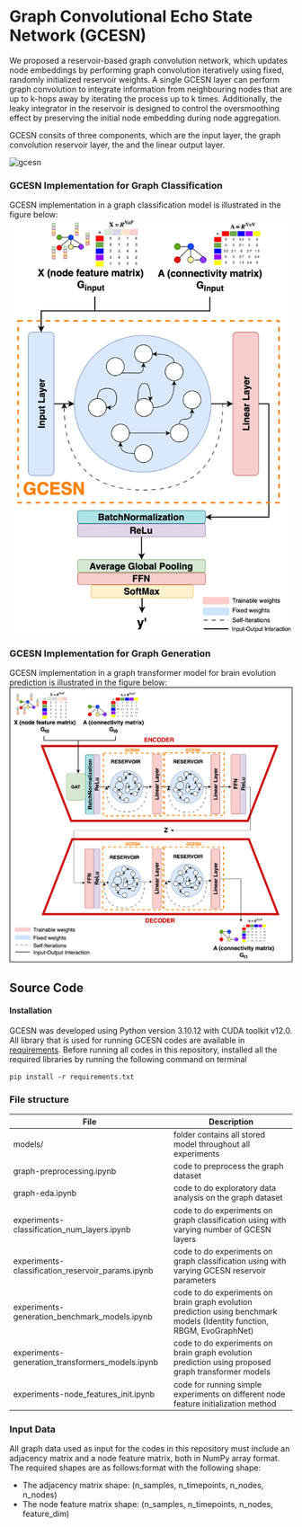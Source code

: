 # Graph Convolutional Echo State Network (GCESN)
We proposed a reservoir-based graph convolution network, which updates node embeddings by performing graph convolution iteratively using fixed, randomly initialized reservoir weights. A single GCESN layer can perform graph convolution to integrate information from neighbouring nodes that are up to k-hops away by iterating the process up to k times. Additionally, the leaky integrator in the reservoir is designed to control the oversmoothing effect by preserving the initial node embedding during node aggregation.

GCESN consits of three components, which are the input layer, the graph convolution reservoir layer, the and the linear output layer.

![gcesn](images/gcesn-1layer.png)

### GCESN Implementation for Graph Classification
GCESN implementation in a graph classification model is illustrated in the figure below:
![classification](images/gcesn_classification_compressed.png)

### GCESN Implementation for Graph Generation 
GCESN implementation in a graph transformer model for brain evolution prediction is illustrated in the figure below:
![generation](images/gcesn_generation_compressed.png)

## Source Code
#### Installation
GCESN was developed using Python version 3.10.12 with CUDA toolkit v12.0. All library that is used for running GCESN codes are available in [requirements](requirements.txt). Before running all codes in this repository, installed all the required libraries by running the following command on terminal

```
pip install -r requirements.txt
```

### File structure
| File | Description |
| ------ | ------ |
| models/ | folder contains all stored model throughout all experiments |
| graph-preprocessing.ipynb | code to preprocess the graph dataset |
| graph-eda.ipynb | code to do exploratory data analysis on the graph dataset|
| experiments-classification_num_layers.ipynb | code to do experiments on graph classification using with varying number of GCESN layers |
| experiments-classification_reservoir_params.ipynb | code to do experiments on graph classification using with varying GCESN reservoir parameters |
| experiments-generation_benchmark_models.ipynb | code to do experiments on brain graph evolution prediction using benchmark models (Identity function, RBGM, EvoGraphNet)|
| experiments-generation_transformers_models.ipynb | code to do experiments on brain graph evolution prediction using proposed graph transformer models|
| experiments-node_features_init.ipynb | code for running simple experiments on different node feature initialization method|

### Input Data
All graph data used as input for the codes in this repository must include an adjacency matrix and a node feature matrix, both in NumPy array format. The required shapes are as follows:format with the following shape:
- The adjacency matrix shape: (n_samples, n_timepoints, n_nodes, n_nodes) 
- The node feature matrix shape: (n_samples, n_timepoints, n_nodes, feature_dim)
